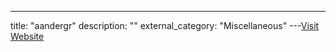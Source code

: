 ---
title: "aandergr"
description: ""
external_category: "Miscellaneous"
---[Visit Website](https://github.com/aandergr)

